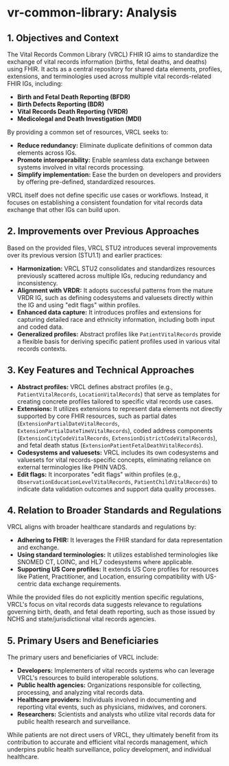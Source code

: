 # vr-common-library: Analysis

## 1. Objectives and Context

The Vital Records Common Library (VRCL) FHIR IG aims to standardize the exchange of vital records information (births, fetal deaths, and deaths) using FHIR. It acts as a central repository for shared data elements, profiles, extensions, and terminologies used across multiple vital records-related FHIR IGs, including:

* **Birth and Fetal Death Reporting (BFDR)**
* **Birth Defects Reporting (BDR)**
* **Vital Records Death Reporting (VRDR)**
* **Medicolegal and Death Investigation (MDI)**

By providing a common set of resources, VRCL seeks to:

* **Reduce redundancy:** Eliminate duplicate definitions of common data elements across IGs.
* **Promote interoperability:** Enable seamless data exchange between systems involved in vital records processing.
* **Simplify implementation:** Ease the burden on developers and providers by offering pre-defined, standardized resources.

VRCL itself does not define specific use cases or workflows. Instead, it focuses on establishing a consistent foundation for vital records data exchange that other IGs can build upon.

## 2. Improvements over Previous Approaches

Based on the provided files, VRCL STU2 introduces several improvements over its previous version (STU1.1) and earlier practices:

* **Harmonization:** VRCL STU2 consolidates and standardizes resources previously scattered across multiple IGs, reducing redundancy and inconsistency.
* **Alignment with VRDR:** It adopts successful patterns from the mature VRDR IG, such as defining codesystems and valuesets directly within the IG and using "edit flags" within profiles.
* **Enhanced data capture:** It introduces profiles and extensions for capturing detailed race and ethnicity information, including both input and coded data.
* **Generalized profiles:** Abstract profiles like `PatientVitalRecords` provide a flexible basis for deriving specific patient profiles used in various vital records contexts.

## 3. Key Features and Technical Approaches

* **Abstract profiles:** VRCL defines abstract profiles (e.g., `PatientVitalRecords`, `LocationVitalRecords`) that serve as templates for creating concrete profiles tailored to specific vital records use cases.
* **Extensions:** It utilizes extensions to represent data elements not directly supported by core FHIR resources, such as partial dates (`ExtensionPartialDateVitalRecords`, `ExtensionPartialDateTimeVitalRecords`), coded address components (`ExtensionCityCodeVitalRecords`, `ExtensionDistrictCodeVitalRecords`), and fetal death status (`ExtensionPatientFetalDeathVitalRecords`).
* **Codesystems and valuesets:** VRCL includes its own codesystems and valuesets for vital records-specific concepts, eliminating reliance on external terminologies like PHIN VADS.
* **Edit flags:** It incorporates "edit flags" within profiles (e.g., `ObservationEducationLevelVitalRecords`, `PatientChildVitalRecords`) to indicate data validation outcomes and support data quality processes.

## 4. Relation to Broader Standards and Regulations

VRCL aligns with broader healthcare standards and regulations by:

* **Adhering to FHIR:** It leverages the FHIR standard for data representation and exchange.
* **Using standard terminologies:** It utilizes established terminologies like SNOMED CT, LOINC, and HL7 codesystems where applicable.
* **Supporting US Core profiles:** It extends US Core profiles for resources like Patient, Practitioner, and Location, ensuring compatibility with US-centric data exchange requirements.

While the provided files do not explicitly mention specific regulations, VRCL's focus on vital records data suggests relevance to regulations governing birth, death, and fetal death reporting, such as those issued by NCHS and state/jurisdictional vital records agencies.

## 5. Primary Users and Beneficiaries

The primary users and beneficiaries of VRCL include:

* **Developers:** Implementers of vital records systems who can leverage VRCL's resources to build interoperable solutions.
* **Public health agencies:** Organizations responsible for collecting, processing, and analyzing vital records data.
* **Healthcare providers:** Individuals involved in documenting and reporting vital events, such as physicians, midwives, and coroners.
* **Researchers:** Scientists and analysts who utilize vital records data for public health research and surveillance.

While patients are not direct users of VRCL, they ultimately benefit from its contribution to accurate and efficient vital records management, which underpins public health surveillance, policy development, and individual healthcare. 
